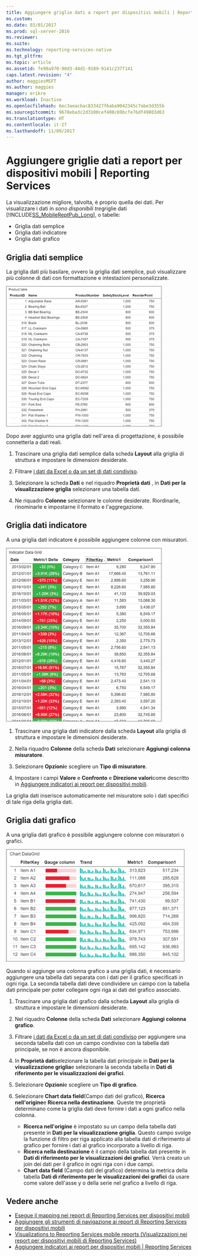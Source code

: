 ```yaml
---
title: Aggiungere griglie dati a report per dispositivi mobili | Reporting Services | Microsoft Docs
ms.custom: 
ms.date: 03/01/2017
ms.prod: sql-server-2016
ms.reviewer: 
ms.suite: 
ms.technology: reporting-services-native
ms.tgt_pltfrm: 
ms.topic: article
ms.assetid: fe98a970-90d3-44d1-9189-9141c237f141
caps.latest.revision: "4"
author: maggiesMSFT
ms.author: maggies
manager: erikre
ms.workload: Inactive
ms.openlocfilehash: 6ec3aeacbac833427f6aba9042345c7abe3d355b
ms.sourcegitcommit: 9678eba3c2d3100cef408c69bcfe76df49803d63
ms.translationtype: HT
ms.contentlocale: it-IT
ms.lasthandoff: 11/09/2017
---
```

# <a name="add-data-grids-to-mobile-reports--reporting-services"></a>Aggiungere griglie dati a report per dispositivi mobili | Reporting Services
La visualizzazione migliore, talvolta, è proprio quella dei dati. Per visualizzare i dati in *sono disponibili tre*griglie dati [!INCLUDE[SS_MobileReptPub_Long](../../includes/ss-mobilereptpub-long.md)], o tabelle:
* Griglia dati semplice
* Griglia dati indicatore
* Griglia dati grafico

## <a name="simple-data-grid"></a>Griglia dati semplice
La griglia dati più basilare, ovvero la griglia dati semplice, può visualizzare più colonne di dati con formattazione e intestazioni personalizzate. 

![mobile-report-simple-data-grid](../../reporting-services/mobile-reports/media/mobile-report-simple-data-grid.png)

Dopo aver aggiunto una griglia dati nell'area di progettazione, è possibile connetterla a dati reali.

1. Trascinare una griglia dati semplice dalla scheda **Layout** alla griglia di struttura e impostare le dimensioni desiderate.

2. Filtrare [i dati da Excel o da un set di dati condiviso](../../reporting-services/mobile-reports/data-for-reporting-services-mobile-reports.md).

3. Selezionare la scheda **Dati** e nel riquadro **Proprietà dati** , in **Dati per la visualizzazione griglia** selezionare una tabella dati.

4. Ne riquadro **Colonne** selezionare le colonne desiderate. Riordinarle, rinominarle e impostarne il formato e l'aggregazione. 

 
##  <a name="indicator-data-grid"></a>Griglia dati indicatore
A una griglia dati indicatore è possibile aggiungere colonne con misuratori.

![mobile-report-indicator-data-grid](../../reporting-services/mobile-reports/media/mobile-report-indicator-data-grid.png)

1. Trascinare una griglia dati indicatore dalla scheda **Layout** alla griglia di struttura e impostare le dimensioni desiderate.

2. Nella riquadro **Colonne** della scheda **Dati** selezionare **Aggiungi colonna misuratore**. 

3. Selezionare **Opzioni**e scegliere un **Tipo di misuratore**. 

4. Impostare i campi **Valore** e **Confronto** e **Direzione valori**come descritto in [Aggiungere indicatori ai report per dispositivi mobili](../../reporting-services/mobile-reports/add-gauges-to-mobile-reports-reporting-services.md).

La griglia dati inserisce automaticamente nel misuratore solo i dati specifici di tale riga della griglia dati.  

## <a name="chart-data-grid"></a>Griglia dati grafico
A una griglia dati grafico è possibile aggiungere colonne con misuratori o grafici. 

![mobile-report-chart-data-grid](../../reporting-services/mobile-reports/media/mobile-report-chart-data-grid.png)

Quando si aggiunge una colonna grafico a una griglia dati, è necessario aggiungere una tabella dati separata con i dati per il grafico specificati in ogni riga. La seconda tabella dati deve condividere un campo con la tabella dati principale per poter collegare ogni riga ai dati del grafico associato. 

1. Trascinare una griglia dati grafico dalla scheda **Layout** alla griglia di struttura e impostare le dimensioni desiderate.

2. Nel riquadro **Colonne** della scheda **Dati** selezionare **Aggiungi colonna grafico**. 

3. Filtrare [i dati da Excel o da un set di dati condiviso](../../reporting-services/mobile-reports/data-for-reporting-services-mobile-reports.md) per aggiungere una seconda tabella dati con un campo condiviso con la tabella dati principale, se non è ancora disponibile.

4. In **Proprietà dati**selezionare la tabella dati principale in **Dati per la visualizzazione griglia**e selezionare la seconda tabella in **Dati di riferimento per le visualizzazioni dei grafici**.

5. Selezionare **Opzioni**e scegliere un **Tipo di grafico**.
 
6. Selezionare **Chart data field**(Campo dati del grafico), **Ricerca nell'origine**e **Ricerca nella destinazione**. 
   Queste tre proprietà determinano come la griglia dati deve fornire i dati a ogni grafico nella colonna.
   
   *   **Ricerca nell'origine** è impostato su un campo della tabella dati presente in **Dati per la visualizzazione griglia**. Questo campo svolge la funzione di filtro per riga applicato alla tabella dati di riferimento al grafico per fornire i dati al grafico incorporato a livello di riga. 
   * **Ricerca nella destinazione** è il campo della tabella dati presente in **Dati di riferimento per le visualizzazioni dei grafici**. Verrà creato un join dei dati per il grafico in ogni riga con i due campi.   
   * **Chart data field** (Campo dati del grafico) determina la metrica della tabella **Dati di riferimento per le visualizzazioni dei grafici** da usare come valore dell'asse y o della serie nel grafico a livello di riga.  

## <a name="see-also"></a>Vedere anche 
* [Esegue il mapping nei report di Reporting Services per dispositivi mobili](../../reporting-services/mobile-reports/maps-in-reporting-services-mobile-reports.md)
* [Aggiungere gli strumenti di navigazione ai report di Reporting Services per dispositivi mobili](../../reporting-services/mobile-reports/add-navigators-to-reporting-services-mobile-reports.md)
* [Visualizations to Reporting Services mobile reports (Visualizzazioni nei report per dispositivi mobili di Reporting Services)](../../reporting-services/mobile-reports/add-visualizations-to-reporting-services-mobile-reports.md)
* [Aggiungere indicatori ai report per dispositivi mobili | Reporting Services](../../reporting-services/mobile-reports/add-gauges-to-mobile-reports-reporting-services.md)  
 
  
